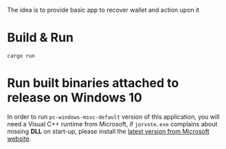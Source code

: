 The idea is to provide basic app to recover wallet and action upon it

# Build & Run

```
cargo run
```
# Run built binaries attached to release on Windows 10
In order to run `pc-windows-msvc-default` version of this application, you will need a Visual C++ runtime from Microsoft, if `jorvote.exe` complains about missing **DLL** on start-up, please install the [latest version from Microsoft website](https://support.microsoft.com/en-us/help/2977003/the-latest-supported-visual-c-downloads).
